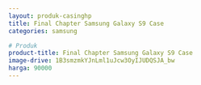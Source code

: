 ```yaml
---
layout: produk-casinghp
title: Final Chapter Samsung Galaxy S9 Case
categories: samsung

# Produk
product-title: Final Chapter Samsung Galaxy S9 Case
image-drive: 1B3smzmkYJnLml1uJcw3OyIJUDQSJA_bw
harga: 90000
---
```

